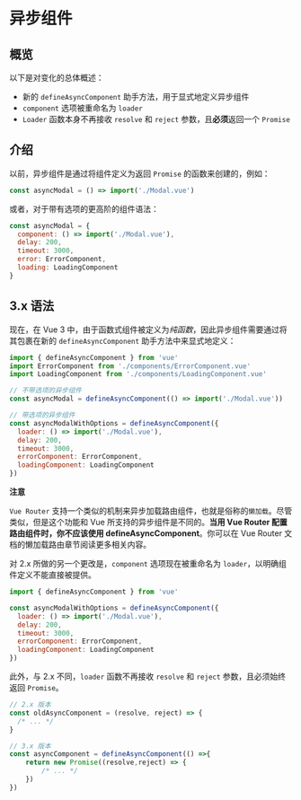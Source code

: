 # 异步组件
## 概览

以下是对变化的总体概述：

- 新的 `defineAsyncComponent` 助手方法，用于显式地定义异步组件
- `component` 选项被重命名为 `loader`
- `Loader` 函数本身不再接收 `resolve` 和 `reject` 参数，且**必须**返回一个 `Promise`

## 介绍

以前，异步组件是通过将组件定义为返回 `Promise` 的函数来创建的，例如：
```js
const asyncModal = () => import('./Modal.vue')
```
或者，对于带有选项的更高阶的组件语法：
```js
const asyncModal = {
  component: () => import('./Modal.vue'),
  delay: 200,
  timeout: 3000,
  error: ErrorComponent,
  loading: LoadingComponent
}
```
## 3.x 语法

现在，在 Vue 3 中，由于函数式组件被定义为*纯函数*，因此异步组件需要通过将其包裹在新的 `defineAsyncComponent` 助手方法中来显式地定义：
```js
import { defineAsyncComponent } from 'vue'
import ErrorComponent from './components/ErrorComponent.vue'
import LoadingComponent from './components/LoadingComponent.vue'

// 不带选项的异步组件
const asyncModal = defineAsyncComponent(() => import('./Modal.vue'))

// 带选项的异步组件
const asyncModalWithOptions = defineAsyncComponent({
  loader: () => import('./Modal.vue'),
  delay: 200,
  timeout: 3000,
  errorComponent: ErrorComponent,
  loadingComponent: LoadingComponent
})
```
**注意**

`Vue Router` 支持一个类似的机制来异步加载路由组件，也就是俗称的`懒加载`。尽管类似，但是这个功能和 Vue 所支持的异步组件是不同的。**当用 Vue Router 配置路由组件时，你不应该使用 defineAsyncComponent**。你可以在 Vue Router 文档的懒加载路由章节阅读更多相关内容。

对 2.x 所做的另一个更改是，`component` 选项现在被重命名为 `loader`，以明确组件定义不能直接被提供。
```js
import { defineAsyncComponent } from 'vue'

const asyncModalWithOptions = defineAsyncComponent({
  loader: () => import('./Modal.vue'),
  delay: 200,
  timeout: 3000,
  errorComponent: ErrorComponent,
  loadingComponent: LoadingComponent
})
```
此外，与 2.x 不同，`loader` 函数不再接收 `resolve` 和 `reject` 参数，且必须始终返回 `Promise`。
```js
// 2.x 版本
const oldAsyncComponent = (resolve, reject) => {
  /* ... */
}

// 3.x 版本
const asyncComponent = defineAsyncComponent(() =>{
    return new Promise((resolve,reject) => {
        /* ... */
    })
})
```